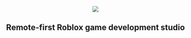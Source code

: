 <div align="center">
	<picture>
		<source media="(prefers-color-scheme: dark)" srcset="https://i.imgur.com/ZuowbMz.png">
		<source media="(prefers-color-scheme: light)" srcset="https://i.imgur.com/PfYtesO.png">
		<img src = "https://i.imgur.com/PfYtesO.png">
	</picture>

  ## Remote-first Roblox game development studio
</div>
